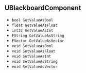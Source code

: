 
## UBlackboardComponent

- `bool GetValueAsBool`
- `float GetValueAsFloat`
- `int32 GetValueAsInt`
- `FString GetValueAsString`
- `FVector GetValueAsVector`
- `void SetValueAsBool`
- `void SetValueAsFloat`
- `void SetValueAsInt`
- `void SetValueAsString`
- `void SetValueAsVector`
